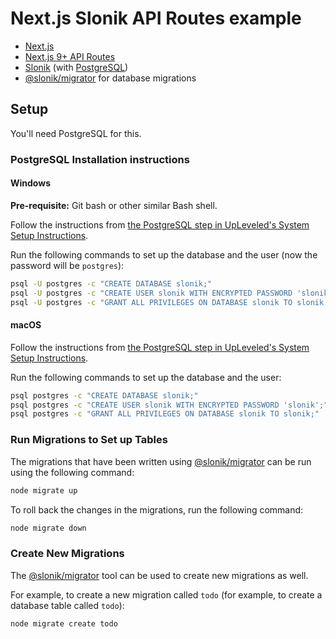 # Next.js Slonik API Routes example

- [Next.js](https://nextjs.org/)
- [Next.js 9+ API Routes](https://nextjs.org/blog/next-9#api-routes)
- [Slonik](https://github.com/gajus/slonik) (with [PostgreSQL](https://www.postgresql.org/))
- [@slonik/migrator](https://www.npmjs.com/package/@slonik/migrator) for database migrations

## Setup

You'll need PostgreSQL for this.

### PostgreSQL Installation instructions

#### Windows

**Pre-requisite:** Git bash or other similar Bash shell.

Follow the instructions from [the PostgreSQL step in UpLeveled's System Setup Instructions](https://github.com/upleveled/system-setup/blob/master/windows.md#user-content-postgresql).

Run the following commands to set up the database and the user (now the password will be `postgres`):

```sh
psql -U postgres -c "CREATE DATABASE slonik;"
psql -U postgres -c "CREATE USER slonik WITH ENCRYPTED PASSWORD 'slonik';"
psql -U postgres -c "GRANT ALL PRIVILEGES ON DATABASE slonik TO slonik;"
```

#### macOS

Follow the instructions from [the PostgreSQL step in UpLeveled's System Setup Instructions](https://github.com/upleveled/system-setup/blob/master/macos.md#user-content-postgresql).

Run the following commands to set up the database and the user:

```sh
psql postgres -c "CREATE DATABASE slonik;"
psql postgres -c "CREATE USER slonik WITH ENCRYPTED PASSWORD 'slonik';"
psql postgres -c "GRANT ALL PRIVILEGES ON DATABASE slonik TO slonik;"
```

### Run Migrations to Set up Tables

The migrations that have been written using [@slonik/migrator](https://www.npmjs.com/package/@slonik/migrator) can be run using the following command:

```sh
node migrate up
```

To roll back the changes in the migrations, run the following command:

```sh
node migrate down
```

### Create New Migrations

The [@slonik/migrator](https://www.npmjs.com/package/@slonik/migrator) tool can be used to create new migrations as well.

For example, to create a new migration called `todo` (for example, to create a database table called `todo`):

```sh
node migrate create todo
```

